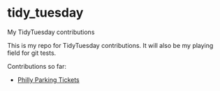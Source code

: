 # tidy_tuesday
My TidyTuesday contributions

This is my repo for TidyTuesday contributions. It will also be my playing field for git tests.

Contributions so far:

* [Philly Parking Tickets](https://github.com/SebaStad/tidy_tuesday/blob/master/3_12_2019.R)